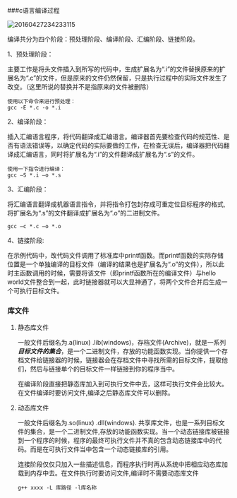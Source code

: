 ###c语言编译过程

![20160427234233115](/Users/jingwei/Documents/笔记/图片/20160427234233115.png)

编译共分为四个阶段：预处理阶段、编译阶段、汇编阶段、链接阶段。

1、预处理阶段：

​       主要工作是将头文件插入到所写的代码中，生成扩展名为“.i”的文件替换原来的扩展名为“.c”的文件，但是原来的文件仍然保留，只是执行过程中的实际文件发生了改变。（这里所说的替换并不是指原来的文件被删除）

```shell
使用以下命令来进行预处理：
gcc -E *.c -o *.i
```

2、编译阶段：

​       插入汇编语言程序，将代码翻译成汇编语言。编译器首先要检查代码的规范性、是否有语法错误等，以确定代码的实际要做的工作，在检查无误后，编译器把代码翻译成汇编语言，同时将扩展名为“.i”的文件翻译成扩展名为“.s”的文件。

```  shell
使用一下指令进行编译：
gcc –S *.i –o *.s
```

3、汇编阶段：

将汇编语言翻译成机器语言指令，并将指令打包封存成可重定位目标程序的格式,将扩展名为“.s”的文件翻译成扩展名为“.o”的二进制文件。

```shell
gcc –c *.c –o *.o
```

4、链接阶段:

​       在示例代码中，改代码文件调用了标准库中printf函数。而printf函数的实际存储位置是一个单独编译的目标文件（编译的结果也是扩展名为“.o”的文件），所以此时主函数调用的时候，需要将该文件（即printf函数所在的编译文件）与hello world文件整合到一起，此时链接器就可以大显神通了，将两个文件合并后生成一个可执行目标文件。



### 库文件

1. 静态库文件

   一般文件后缀名为.a(linux) .lib(windows)，存档文件(Archive)，就是一系列***目标文件的集合***，是一个二进制文件，存放的功能函数实现。当你提供一个存档文件给链接器的时候，链接器会在存档文件中寻找所需的目标文件，提取他们，然后与链接单个的目标文件一样链接到你的程序当中。

   在编译阶段直接把静态库加入到可执行文件中去，这样可执行文件会比较大。在文件编译时要访问文件,编译之后静态库文件可以删除。

2. 动态库文件

   一般文件后缀名为.so(linux) .dll(windows). 共享库文件，也是一系列目标文件的集合，是一个二进制文件,存放的功能函数实现。当一个动态链接库被链接到一个程序的时候，程序的最终可执行文件并不真的包含动态链接库中的代码。而是在可执行文件当中包含一个动态链接库的引用。

   连接阶段仅仅只加入一些描述信息，而程序执行时再从系统中把相应动态库加载到内存中去。在文件执行时要访问文件,编译时不需要动态库文件

   ```shell
   g++ xxxx -L 库路径 -l库名称
   ```

   



